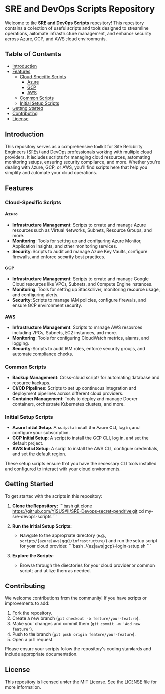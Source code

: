 
# SRE and DevOps Scripts Repository

Welcome to the **SRE and DevOps Scripts** repository! This repository contains a collection of useful scripts and tools designed to streamline operations, automate infrastructure management, and enhance security across Azure, GCP, and AWS cloud environments.

## Table of Contents
- [Introduction](#introduction)
- [Features](#features)
  - [Cloud-Specific Scripts](#cloud-specific-scripts)
    - [Azure](#azure)
    - [GCP](#gcp)
    - [AWS](#aws)
  - [Common Scripts](#common-scripts)
  - [Initial Setup Scripts](#initial-setup-scripts)
- [Getting Started](#getting-started)
- [Contributing](#contributing)
- [License](#license)

## Introduction

This repository serves as a comprehensive toolkit for Site Reliability Engineers (SREs) and DevOps professionals working with multiple cloud providers. It includes scripts for managing cloud resources, automating monitoring setups, ensuring security compliance, and more. Whether you're dealing with Azure, GCP, or AWS, you'll find scripts here that help you simplify and automate your cloud operations.

## Features

### Cloud-Specific Scripts

#### Azure
- **Infrastructure Management**: Scripts to create and manage Azure resources such as Virtual Networks, Subnets, Resource Groups, and more.
- **Monitoring**: Tools for setting up and configuring Azure Monitor, Application Insights, and other monitoring services.
- **Security**: Scripts to audit and manage Azure Key Vaults, configure firewalls, and enforce security best practices.

#### GCP
- **Infrastructure Management**: Scripts to create and manage Google Cloud resources like VPCs, Subnets, and Compute Engine instances.
- **Monitoring**: Tools for setting up Stackdriver, monitoring resource usage, and configuring alerts.
- **Security**: Scripts to manage IAM policies, configure firewalls, and ensure GCP environment security.

#### AWS
- **Infrastructure Management**: Scripts to manage AWS resources including VPCs, Subnets, EC2 instances, and more.
- **Monitoring**: Tools for configuring CloudWatch metrics, alarms, and logging.
- **Security**: Scripts to audit IAM roles, enforce security groups, and automate compliance checks.

### Common Scripts
- **Backup Management**: Cross-cloud scripts for automating database and resource backups.
- **CI/CD Pipelines**: Scripts to set up continuous integration and deployment pipelines across different cloud providers.
- **Container Management**: Tools to deploy and manage Docker containers, orchestrate Kubernetes clusters, and more.

### Initial Setup Scripts
- **Azure Initial Setup**: A script to install the Azure CLI, log in, and configure your subscription.
- **GCP Initial Setup**: A script to install the GCP CLI, log in, and set the default project.
- **AWS Initial Setup**: A script to install the AWS CLI, configure credentials, and set the default region.

These setup scripts ensure that you have the necessary CLI tools installed and configured to interact with your cloud environments.

## Getting Started

To get started with the scripts in this repository:

1. **Clone the Repository:**
   \`\`\`bash
   git clone https://github.com/YISUSVII/SRE-Devops-secret-pendrive.git
   cd my-sre-devops-scripts
   \`\`\`

2. **Run the Initial Setup Scripts:**
   - Navigate to the appropriate directory (e.g., `scripts/{azure|aws|gcp}/infrastructure/`) and run the setup script for your cloud provider:
     \`\`\`bash
     ./{az|aws|gcp}-login-setup.sh
     \`\`\`

3. **Explore the Scripts:**
   - Browse through the directories for your cloud provider or common scripts and utilize them as needed.

## Contributing

We welcome contributions from the community! If you have scripts or improvements to add:

1. Fork the repository.
2. Create a new branch (`git checkout -b feature/your-feature`).
3. Make your changes and commit them (`git commit -m 'Add new feature'`).
4. Push to the branch (`git push origin feature/your-feature`).
5. Open a pull request.

Please ensure your scripts follow the repository's coding standards and include appropriate documentation.

## License

This repository is licensed under the MIT License. See the [LICENSE](LICENSE) file for more information.
